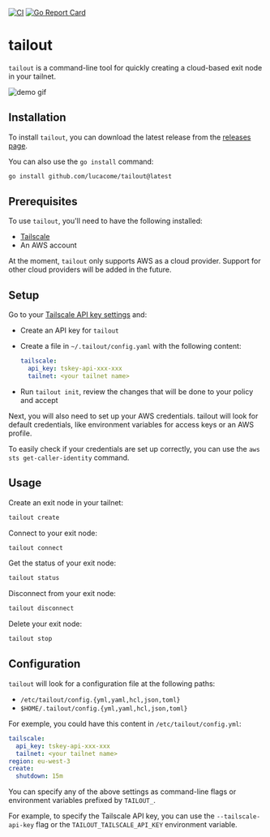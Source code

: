 [![CI](https://github.com/lucacome/tailout/actions/workflows/ci.yaml/badge.svg)](https://github.com/lucacome/tailout/actions/workflows/ci.yaml)
[![Go Report Card](https://goreportcard.com/badge/github.com/lucacome/tailout)](https://goreportcard.com/report/github.com/lucacome/tailout)

# tailout

`tailout` is a command-line tool for quickly creating a cloud-based exit node in your tailnet.

![demo gif](./docs/demo.gif)

## Installation

To install `tailout`, you can download the latest release from the [releases page](https://github.com/lucacome/tailout/releases).

You can also use the `go install` command:

```bash
go install github.com/lucacome/tailout@latest
```

## Prerequisites

To use `tailout`, you'll need to have the following installed:

- [Tailscale](https://tailscale.com/)
- An AWS account

At the moment, `tailout` only supports AWS as a cloud provider. Support for other cloud providers will be added in the future.

## Setup

Go to your [Tailscale API key settings](https://login.tailscale.com/admin/settings/keys) and:

- Create an API key for `tailout`
- Create a file in `~/.tailout/config.yaml` with the following content:

  ```yaml
  tailscale:
    api_key: tskey-api-xxx-xxx
    tailnet: <your tailnet name>
  ```

- Run `tailout init`, review the changes that will be done to your policy and accept

Next, you will also need to set up your AWS credentials. tailout will look for default credentials, like environment variables for access keys or an AWS profile.

To easily check if your credentials are set up correctly, you can use the `aws sts get-caller-identity` command.

## Usage

Create an exit node in your tailnet:

```bash
tailout create
```

Connect to your exit node:

```bash
tailout connect
```

Get the status of your exit node:

```bash
tailout status
```

Disconnect from your exit node:

```bash
tailout disconnect
```

Delete your exit node:

```bash
tailout stop
```

## Configuration

`tailout` will look for a configuration file at the following paths:

- `/etc/tailout/config.{yml,yaml,hcl,json,toml}`
- `$HOME/.tailout/config.{yml,yaml,hcl,json,toml}`

For exemple, you could have this content in `/etc/tailout/config.yml`:

```yaml
tailscale:
  api_key: tskey-api-xxx-xxx
  tailnet: <your tailnet name>
region: eu-west-3
create:
  shutdown: 15m
```

You can specify any of the above settings as command-line flags or environment variables prefixed by `TAILOUT_`.

For example, to specify the Tailscale API key, you can use the `--tailscale-api-key` flag or the `TAILOUT_TAILSCALE_API_KEY` environment variable.
